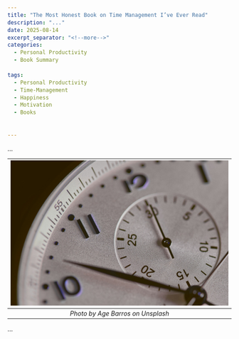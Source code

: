 ```yaml
---
title: "The Most Honest Book on Time Management I’ve Ever Read"
description: "..."
date: 2025-08-14
excerpt_separator: "<!--more-->"
categories:
  - Personal Productivity
  - Book Summary

tags:
  - Personal Productivity
  - Time-Management
  - Happiness
  - Motivation
  - Books


---
```


...

| ![image](/assets/images/age-barros-IWC-unsplash.jpg) |
|:--:|
| *Photo by Age Barros on Unsplash* |

...